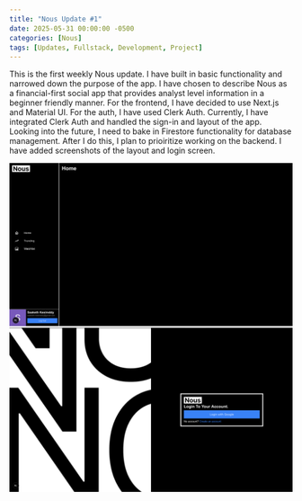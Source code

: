 ```yaml
---
title: "Nous Update #1"
date: 2025-05-31 00:00:00 -0500
categories: [Nous]
tags: [Updates, Fullstack, Development, Project]
---
```


This is the first weekly Nous update. I have built in basic functionality and narrowed down the purpose of the app. I have chosen to describe Nous as a financial-first social app that provides analyst level information in a beginner friendly manner. For the frontend, I have decided to use Next.js and Material UI. For the auth, I have used Clerk Auth. Currently, I have integrated Clerk Auth and handled the sign-in and layout of the app. Looking into the future, I need to bake in Firestore functionality for database management. After I do this, I plan to prioiritize working on the backend. I have added screenshots of the layout and login screen.

![Desktop Home Development](/assets/home.png "Desktop Home Development")
![Desktop Login Development](/assets/login.png "Desktop Login Development")

